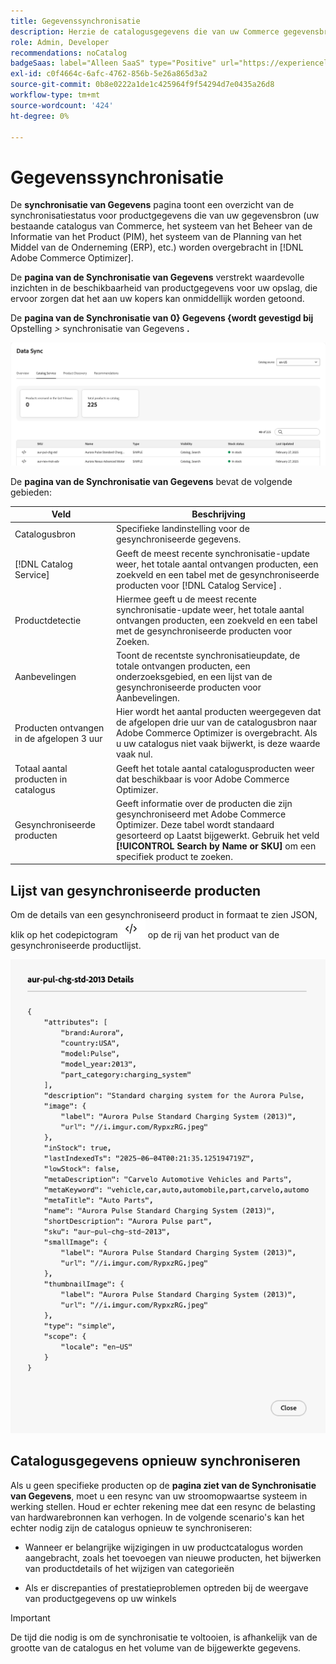 ```yaml
---
title: Gegevenssynchronisatie
description: Herzie de catalogusgegevens die van uw Commerce gegevensbron in  [!DNL Adobe Commerce Optimizer] worden gesynchroniseerd.
role: Admin, Developer
recommendations: noCatalog
badgeSaas: label="Alleen SaaS" type="Positive" url="https://experienceleague.adobe.com/nl/docs/commerce/user-guides/product-solutions" tooltip="Alleen van toepassing op Adobe Commerce as a Cloud Service- en Adobe Commerce Optimizer-projecten (door Adobe beheerde SaaS-infrastructuur)."
exl-id: c0f4664c-6afc-4762-856b-5e26a865d3a2
source-git-commit: 0b8e0222a1de1c425964f9f54294d7e0435a26d8
workflow-type: tm+mt
source-wordcount: '424'
ht-degree: 0%

---
```


# Gegevenssynchronisatie

De **synchronisatie van Gegevens** pagina toont een overzicht van de synchronisatiestatus voor productgegevens die van uw gegevensbron (uw bestaande catalogus van Commerce, het systeem van het Beheer van de Informatie van het Product (PIM), het systeem van de Planning van het Middel van de Onderneming (ERP), etc.) worden overgebracht in [!DNL Adobe Commerce Optimizer].

De **pagina van de Synchronisatie van Gegevens** verstrekt waardevolle inzichten in de beschikbaarheid van productgegevens voor uw opslag, die ervoor zorgen dat het aan uw kopers kan onmiddellijk worden getoond.

De **pagina van de Synchronisatie van 0&rbrace; Gegevens &lbrace;wordt gevestigd bij** Opstelling *>* synchronisatie van Gegevens **.**

![&#x200B; de Synchronisatie van Gegevens &#x200B;](../assets/data-sync.png)

De **pagina van de Synchronisatie van Gegevens** bevat de volgende gebieden:

| Veld | Beschrijving |
|--- |--- |
| Catalogusbron | Specifieke landinstelling voor de gesynchroniseerde gegevens. |
| [!DNL Catalog Service] | Geeft de meest recente synchronisatie-update weer, het totale aantal ontvangen producten, een zoekveld en een tabel met de gesynchroniseerde producten voor [!DNL Catalog Service] . |
| Productdetectie | Hiermee geeft u de meest recente synchronisatie-update weer, het totale aantal ontvangen producten, een zoekveld en een tabel met de gesynchroniseerde producten voor Zoeken. |
| Aanbevelingen | Toont de recentste synchronisatieupdate, de totale ontvangen producten, een onderzoeksgebied, en een lijst van de gesynchroniseerde producten voor Aanbevelingen. |
| Producten ontvangen in de afgelopen 3 uur | Hier wordt het aantal producten weergegeven dat de afgelopen drie uur van de catalogusbron naar Adobe Commerce Optimizer is overgebracht. Als u uw catalogus niet vaak bijwerkt, is deze waarde vaak nul. |
| Totaal aantal producten in catalogus | Geeft het totale aantal catalogusproducten weer dat beschikbaar is voor Adobe Commerce Optimizer. |
| Gesynchroniseerde producten | Geeft informatie over de producten die zijn gesynchroniseerd met Adobe Commerce Optimizer. Deze tabel wordt standaard gesorteerd op Laatst bijgewerkt. Gebruik het veld **[!UICONTROL Search by Name or SKU]** om een specifiek product te zoeken. |

## Lijst van gesynchroniseerde producten

Om de details van een gesynchroniseerd product in formaat te zien JSON, klik op het codepictogram ![&#x200B; verbinding van de Code &#x200B;](../assets/data-sync-details.png) op de rij van het product van de gesynchroniseerde productlijst.

![&#x200B; Syncd de Details van het Product &#x200B;](../assets/synced-products.png)

## Catalogusgegevens opnieuw synchroniseren

Als u geen specifieke producten op de **pagina ziet van de Synchronisatie van Gegevens**, moet u een resync van uw stroomopwaartse systeem in werking stellen. Houd er echter rekening mee dat een resync de belasting van hardwarebronnen kan verhogen. In de volgende scenario&#39;s kan het echter nodig zijn de catalogus opnieuw te synchroniseren:

- Wanneer er belangrijke wijzigingen in uw productcatalogus worden aangebracht, zoals het toevoegen van nieuwe producten, het bijwerken van productdetails of het wijzigen van categorieën

- Als er discrepanties of prestatieproblemen optreden bij de weergave van productgegevens op uw winkels

>[!IMPORTANT]
>
>De tijd die nodig is om de synchronisatie te voltooien, is afhankelijk van de grootte van de catalogus en het volume van de bijgewerkte gegevens.

